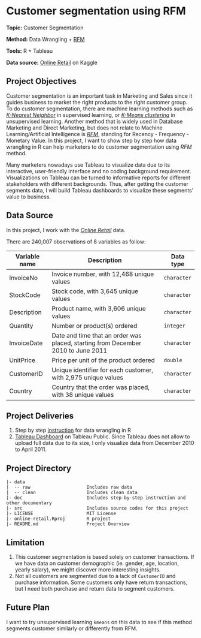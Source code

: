 # Customer segmentation using RFM

**Topic:** Customer Segmentation

**Method:** Data Wrangling + [RFM](https://en.wikipedia.org/wiki/RFM_(customer_value))

**Tools:** R + Tableau

**Data source:** [Online Retail](https://www.kaggle.com/sanjeet41/online-retail) on Kaggle

## **Project Objectives**

Customer segmentation is an important task in Marketing and Sales since it guides business to market the right products to the right customer group. To do customer segmentation, there are machine learning methods such as [*K-Nearest Neighbor*](https://en.wikipedia.org/wiki/K-nearest_neighbors_algorithm) in supervised learning, or [*K-Means clustering*](https://en.wikipedia.org/wiki/K-means_clustering) in unsupervised learning. Another method that is widely used in Database Marketing and Direct Marketing, but does not relate to Machine Learning/Artificial Intelligence is [*RFM*](https://en.wikipedia.org/wiki/RFM_(customer_value)), standing for Recency - Frequency - Monetary Value. In this project, I want to show step by step how data wrangling in R can help marketers to do customer segmentation using *RFM* method. 

Many marketers nowadays use Tableau to visualize data due to its interactive, user-friendly interface and no coding background requirement. Visualizations on Tableau can be turned to informative reports for different stakeholders with different backgrounds. Thus, after getting the customer segments data, I will build Tableau dashboards to visualize these segments' value to business. 

## **Data Source**

In this project, I work with the [*Online Retail*](https://www.kaggle.com/sanjeet41/online-retail) data.

There are 240,007 observations of 8 variables as follow:

| Variable name | Description | Data type | 
|---------------|-------------|-----------|
| InvoiceNo     | Invoice number, with 12,468 unique values | `character` | 
| StockCode     | Stock code, with 3,645 unique values | `character` | 
| Description   | Product name, with 3,606 unique values | `character` | 
| Quantity      | Number or product(s) ordered          | `integer` | 
| InvoiceDate   | Date and time that an order was placed, starting from December 2010 to June 2011 | `character` | 
| UnitPrice     | Price per unit of the product ordered | `double` |
| CustomerID    | Unique identifier for each customer, with 2,975 unique values | `character` |
| Country       | Country that the order was placed, with 38 unique values | `character` |

## **Project Deliveries**

1. Step by step [instruction](doc/dataprep.md) for data wrangling in R
2. [Tableau Dashboard](https://public.tableau.com/profile/ha.dinh#!/vizhome/SegmentPerformance-OnlineRetailStore/segperformance) on Tableau Public. Since Tableau does not allow to upload full data due to its size, I only visualize data from December 2010 to April 2011.

## **Project Directory**

```
|- data
|  -- raw                     Includes raw data
|  -- clean                   Includes clean data
|- doc                        Includes step-by-step instruction and other documentary 
|- src                        Includes source codes for this project
|- LICENSE                    MIT License
|- online-retail.Rproj        R project
|- README.md                  Project Overview
```

## **Limitation**

1. This customer segmentation is based solely on customer transactions. If we have data on customer demographic (ie. gender, age, location, yearly salary), we might discover more interesting insights. 
2. Not all customers are segmented due to a lack of `CustomerID` and purchase information. Some customers only have return transactions, but I need both purchase and return data to segment customers. 


## **Future Plan**
I want to try unsupervised learning `kmeans` on this data to see if this method segments customer similarly or differently from RFM. 

